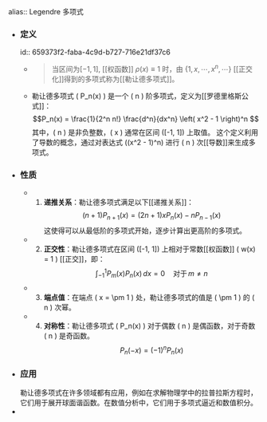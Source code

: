 alias:: Legendre 多项式

- ### 定义
  id:: 659373f2-faba-4c9d-b727-716e21df37c6
	- >当区间为$[-1,1]$, [[权函数]] $\rho(x)\equiv1$ 时，由 $\{1,x,\cdots,x^n,\cdots\}$ [[正交化]]得到的多项式称为[[勒让德多项式]]。
	- 勒让德多项式 \( P_n(x) \) 是一个 \( n \) 阶多项式，定义为[[罗德里格斯公式]]：
	  $$P_n(x) = \frac{1}{2^n n!} \frac{d^n}{dx^n} \left( x^2 - 1 \right)^n $$
	  其中，\( n \) 是非负整数，\( x \) 通常在区间 \([-1, 1]\) 上取值。
	  这个定义利用了导数的概念，通过对表达式 \((x^2 - 1)^n\) 进行 \( n \) 次[[导数]]来生成多项式。
- ### 性质
	- 1. **递推关系**：勒让德多项式满足以下[[递推关系]]：
	   $$ (n+1)P_{n+1}(x) = (2n+1) x P_n(x) - n P_{n-1}(x) $$
	   这使得可以从最低阶的多项式开始，逐步计算出更高阶的多项式。
	- 2. **正交性**：勒让德多项式在区间 \([-1, 1]\) 上相对于常数[[权函数]] \( w(x) = 1 \) [[正交]]，即：
	   $$ \int_{-1}^{1} P_m(x) P_n(x) \, dx = 0 \quad \text{对于} \, m \neq n $$
	- 3. **端点值**：在端点 \( x = \pm 1 \) 处，勒让德多项式的值是 \( \pm 1 \) 的 \( n \) 次幂。
	- 4. **对称性**：勒让德多项式 \( P_n(x) \) 对于偶数 \( n \) 是偶函数，对于奇数 \( n \) 是奇函数。
	  $$
	  P_n(-x)=(-1)^n P_n(x)
	  $$
- ### 应用
  勒让德多项式在许多领域都有应用，例如在求解物理学中的拉普拉斯方程时，它们用于展开球面谐函数。在数值分析中，它们用于多项式逼近和数值积分。
-